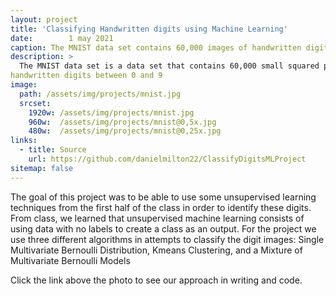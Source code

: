 ```yaml
---
layout: project
title: 'Classifying Handwritten digits using Machine Learning'
date:        1 may 2021
caption: The MNIST data set contains 60,000 images of handwritten digits
description: >
  The MNIST data set is a data set that contains 60,000 small squared pixel grayscale images of
handwritten digits between 0 and 9
image: 
  path: /assets/img/projects/mnist.jpg
  srcset: 
    1920w: /assets/img/projects/mnist.jpg
    960w:  /assets/img/projects/mnist@0,5x.jpg
    480w:  /assets/img/projects/mnist@0,25x.jpg
links:
  - title: Source
    url: https://github.com/danielmilton22/ClassifyDigitsMLProject
sitemap: false
---
```


The goal of this project was to be able to use some
unsupervised learning techniques from the first half of the class in order to identify these digits. From
class, we learned that unsupervised machine learning consists of using data with no labels to create a
class as an output. For the project we use three different algorithms in attempts to classify the digit
images: Single Multivariate Bernoulli Distribution, Kmeans Clustering, and a Mixture of Multivariate
Bernoulli Models

Click the link above the photo to see our approach in writing and code.
